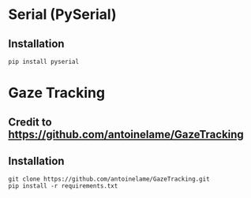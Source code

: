 # Serial (PySerial)
## Installation
```shell
pip install pyserial
```

# Gaze Tracking
## Credit to https://github.com/antoinelame/GazeTracking
## Installation
```shell
git clone https://github.com/antoinelame/GazeTracking.git
pip install -r requirements.txt
```